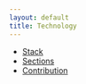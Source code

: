 ```yaml
---
layout: default
title: Technology
---
```


- [Stack](/technology/stack)
- [Sections](/technology/sections)
- [Contribution](/technology/contribution)
